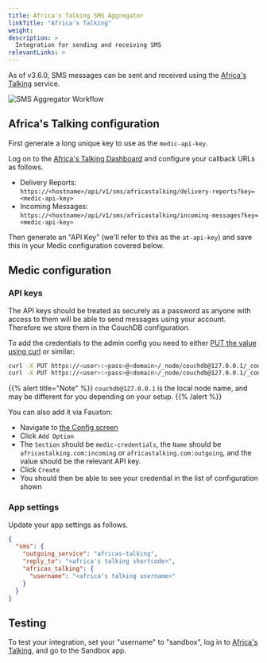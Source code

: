 ```yaml
---
title: Africa's Talking SMS Aggregator
linkTitle: "Africa's Talking"
weight: 
description: >
  Integration for sending and receiving SMS
relevantLinks: >
---
```



As of v3.6.0, SMS messages can be sent and received using the [Africa's Talking](https://africastalking.com) service.

![SMS Aggregator Workflow](sms-aggregator-workflow.svg)

## Africa's Talking configuration

First generate a long unique key to use as the `medic-api-key`.

Log on to the [Africa's Talking Dashboard](https://account.africastalking.com) and configure your callback URLs as follows.

- Delivery Reports: `https://<hostname>/api/v1/sms/africastalking/delivery-reports?key=<medic-api-key>`
- Incoming Messages: `https://<hostname>/api/v1/sms/africastalking/incoming-messages?key=<medic-api-key>`

Then generate an "API Key" (we'll refer to this as the `at-api-key`) and save this in your Medic configuration covered below.

## Medic configuration

### API keys

The API keys should be treated as securely as a password as anyone with access to them will be able to send messages using your account. Therefore we store them in the CouchDB configuration.

To add the credentials to the admin config you need to either [PUT the value using curl](https://docs.couchdb.org/en/stable/api/server/configuration.html#put--_node-node-name-_config-section-key) or similar:

```sh
curl -X PUT https://<user>:<pass>@<domain>/_node/couchdb@127.0.0.1/_config/medic-credentials/africastalking.com:incoming -d '"<medic-api-key>"'
curl -X PUT https://<user>:<pass>@<domain>/_node/couchdb@127.0.0.1/_config/medic-credentials/africastalking.com:outgoing -d '"<at-api-key>"'
```

{{% alert title="Note" %}}
`couchdb@127.0.0.1` is the local node name, and may be different for you depending on your setup.
{{% /alert %}}



You can also add it via Fauxton:
 - Navigate to [the Config screen](http://localhost:5984/_utils/#/_config)
 - Click `Add Option`
 - The `Section` should be `medic-credentials`, the `Name` should be `africastalking.com:incoming` or `africastalking.com:outgoing`, and the value should be the relevant API key.
 - Click `Create`
 - You should then be able to see your credential in the list of configuration shown

### App settings

Update your app settings as follows.

```json
{
  "sms": {
    "outgoing_service": "africas-talking",
    "reply_to": "<africa's talking shortcode>",
    "africas_talking": {
      "username": "<africa's talking username>"
    }
  }
}
```

## Testing

To test your integration, set your "username" to "sandbox", log in to [Africa's Talking](https://account.africastalking.com), and go to the Sandbox app.
